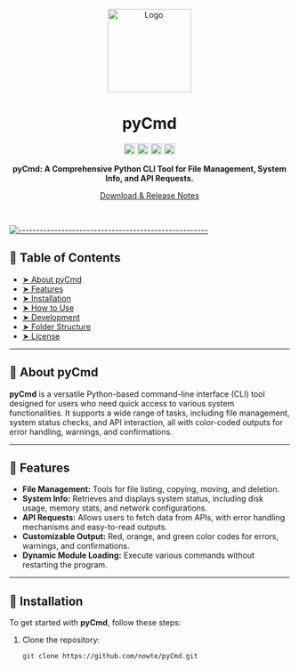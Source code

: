 <p align="center">
  <img src="https://your-image-url/logo.png" alt="Logo" width="150" height="150" />
</p>
<h1 align="center">pyCmd</h1>
<p align="center">
<a href="https://github.com/nowte/pyCmd/issues"><img alt="Issues open" src="https://img.shields.io/github/issues-raw/nowte/pyCmd?style=for-the-badge" height="20"/></a>
<a href="https://github.com/nowte/pyCmd/"><img alt="Last commit" src="https://img.shields.io/github/last-commit/nowte/pyCmd?style=for-the-badge" height="20"/></a>
<a href="https://github.com/nowte/pyCmd/releases"><img alt="Latest version" src="https://img.shields.io/github/v/tag/nowte/pyCmd?label=Latest%20Version&style=for-the-badge" height="20"/></a>
<a href="https://github.com/nowte/pyCmd/blob/main/LICENSE"><img alt="License" src="https://img.shields.io/github/license/nowte/pyCmd?style=for-the-badge" height="20"/></a>
</p>

<p align="center">
  <b>pyCmd: A Comprehensive Python CLI Tool for File Management, System Info, and API Requests.</b>
</p>

<p align="center">
	<a href="https://github.com/nowte/pyCmd/releases">Download & Release Notes</a>
</p>
<br />

[![-----------------------------------------------------](https://user-images.githubusercontent.com/56088716/103312593-8a37ff80-49eb-11eb-91d3-75488e21a0a9.png)](#table-of-contents)

## 📖 Table of Contents

* [➤ About pyCmd](#about-pycmd)
* [➤ Features](#features)
* [➤ Installation](#installation)
* [➤ How to Use](#how-to-use)
* [➤ Development](#development)
* [➤ Folder Structure](#folder-structure)
* [➤ License](#license)

---

## 📜 About pyCmd

**pyCmd** is a versatile Python-based command-line interface (CLI) tool designed for users who need quick access to various system functionalities. It supports a wide range of tasks, including file management, system status checks, and API interaction, all with color-coded outputs for error handling, warnings, and confirmations.

---

## 🚀 Features

- **File Management:** Tools for file listing, copying, moving, and deletion.
- **System Info:** Retrieves and displays system status, including disk usage, memory stats, and network configurations.
- **API Requests:** Allows users to fetch data from APIs, with error handling mechanisms and easy-to-read outputs.
- **Customizable Output:** Red, orange, and green color codes for errors, warnings, and confirmations.
- **Dynamic Module Loading:** Execute various commands without restarting the program.

---

## 🔽 Installation

To get started with **pyCmd**, follow these steps:

1. Clone the repository:

   ```bash
   git clone https://github.com/nowte/pyCmd.git
